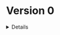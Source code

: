 # Version 0

<details>

### 0.1.0 `17 février 2024`

-   Copie du starter Vite/React pour réinitialiser le projet

### 0.2.0 `17 février 2024`

-   Add changelog to keep trace of all futur changes
-   Change index.HTML title
-   Update dependencies
-   Update name and repo link in package.json
-   Change favicon to right one
-   Re arrange IndexImporter
-   Delete all starter content
-   Change Font-Family of project from Poppins to Inknut Antiqua
-   Add alias to the project

</details>